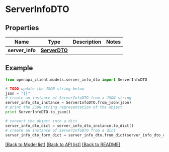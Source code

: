 # ServerInfoDTO


## Properties

Name | Type | Description | Notes
------------ | ------------- | ------------- | -------------
**server_info** | [**ServerDTO**](ServerDTO.md) |  | 

## Example

```python
from openapi_client.models.server_info_dto import ServerInfoDTO

# TODO update the JSON string below
json = "{}"
# create an instance of ServerInfoDTO from a JSON string
server_info_dto_instance = ServerInfoDTO.from_json(json)
# print the JSON string representation of the object
print ServerInfoDTO.to_json()

# convert the object into a dict
server_info_dto_dict = server_info_dto_instance.to_dict()
# create an instance of ServerInfoDTO from a dict
server_info_dto_form_dict = server_info_dto.from_dict(server_info_dto_dict)
```
[[Back to Model list]](../README.md#documentation-for-models) [[Back to API list]](../README.md#documentation-for-api-endpoints) [[Back to README]](../README.md)


